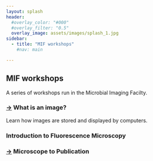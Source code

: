```yaml
---
layout: splash
header:
  #overlay_color: "#000"
  #overlay_filter: "0.5"
  overlay_image: assets/images/splash_1.jpg
sidebar:
  - title: "MIF workshops"
    #nav: main

---
```


## MIF workshops

A series of workshops run in the Microbial Imaging Facilty.

### [→](_pages/What-is-an-image) What is an image?


Learn how images are stored and displayed by computers.

### Introduction to Fluorescence Microscopy

### [→](_pages/Microscope-to-Publication) Microscope to Publication


